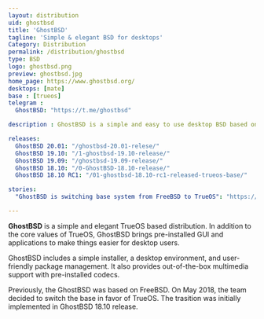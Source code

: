```yaml
---
layout: distribution
uid: ghostbsd
title: 'GhostBSD'
tagline: 'Simple & elegant BSD for desktops'
Category: Distribution
permalink: /distribution/ghostbsd
type: BSD
logo: ghostbsd.png
preview: ghostbsd.jpg
home_page: https://www.ghostbsd.org/
desktops: [mate]
base : [trueos]
telegram : 
  GhostBSD: "https://t.me/ghostbsd"

description : GhostBSD is a simple and easy to use desktop BSD based on TrueOS. With pre-installed application and GUI it is suitable for beginners and advanced users.

releases:
  GhostBSD 20.01: "/ghostbsd-20.01-relese/"
  GhostBSD 19.10: "/1-ghostbsd-19.10-release/"
  GhostBSD 19.09: "/ghostbsd-19.09-release/"
  GhostBSD 18.10: "/0-GhostBSD-18.10-release/"
  GhostBSD 18.10 RC1: "/01-ghostbsd-18.10-rc1-released-trueos-base/"

stories:
  "GhostBSD is switching base system from FreeBSD to TrueOS": "https://open-source-feed.blogspot.com/2018/05/ghostbsd-is-switching-base-system-from.html"

---
```


**GhostBSD** is a simple and elegant TrueOS based distribution. In addition to the core values of TrueOS, GhostBSD brings pre-installed GUI and applications to make things easier for desktop users.

GhostBSD includes a simple installer, a desktop environment,  and user-friendly package management. It also provides out-of-the-box multimedia support with pre-installed codecs.

Previously, the GhostBSD was based on FreeBSD. On May 2018, the team decided to switch the base in favor of TrueOS. The trasition was initially implemented in GhostBSD 18.10 release.